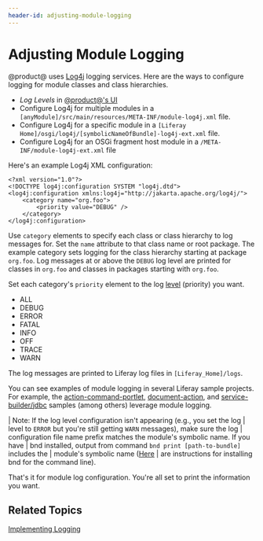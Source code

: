 ```yaml
---
header-id: adjusting-module-logging
---
```


# Adjusting Module Logging

@product@ uses [Log4j](http://logging.apache.org/log4j/1.2/) logging
services. Here are the ways to configure logging for module classes and class
hierarchies.

-   *Log Levels* in
    [@product@'s UI](/docs/7-1/user/-/knowledge_base/u/server-administration)
-   Configure Log4j for multiple modules in a
    `[anyModule]/src/main/resources/META-INF/module-log4j.xml` file.
-   Configure Log4j for a specific module in a
    `[Liferay Home]/osgi/log4j/[symbolicNameOfBundle]-log4j-ext.xml` file.
-   Configure Log4j for an OSGi fragment host module in a
    `/META-INF/module-log4j-ext.xml` file

Here's an example Log4j XML configuration:

    <?xml version="1.0"?>
    <!DOCTYPE log4j:configuration SYSTEM "log4j.dtd">
    <log4j:configuration xmlns:log4j="http://jakarta.apache.org/log4j/">
        <category name="org.foo">
            <priority value="DEBUG" />
        </category>
    </log4j:configuration>

Use `category` elements to specify each class or class hierarchy to log messages
for. Set the `name` attribute to that class name or root package. The example
category sets logging for the class hierarchy starting at package `org.foo`. Log
messages at or above the `DEBUG` log level are printed for classes in `org.foo`
and classes in packages starting with `org.foo`.

Set each category's `priority` element to the log
[level](http://logging.apache.org/log4j/1.2/apidocs/org/apache/log4j/Level.html)
(priority) you want.

-   ALL
-   DEBUG
-   ERROR
-   FATAL
-   INFO
-   OFF
-   TRACE
-   WARN

The log messages are printed to Liferay log files in `[Liferay_Home]/logs`.

You can see examples of module logging in several Liferay sample projects. For
example, the [action-command-portlet](https://github.com/liferay/liferay-blade-samples/tree/master/gradle/apps/action-command-portlet),
[document-action](https://github.com/liferay/liferay-blade-samples/tree/master/gradle/extensions/document-action), and
[service-builder/jdbc](https://github.com/liferay/liferay-blade-samples/tree/master/gradle/apps/service-builder/jdbc)
samples (among others) leverage module logging.

| Note: If the log level configuration isn't appearing (e.g., you set the log
| level to `ERROR` but you're still getting `WARN` messages), make sure the log
| configuration file name prefix matches the module's symbolic name. If you have
| bnd installed, output from command `bnd print [path-to-bundle]` includes the
| module's symbolic name ([Here](https://github.com/bndtools/bnd/wiki/Install-bnd-on-the-command-line)
| are instructions for installing bnd for the command line).

That's it for module log configuration. You're all set to print the information
you want.

## Related Topics

[Implementing Logging](/docs/7-1/tutorials/-/knowledge_base/t/implementing-logging)
